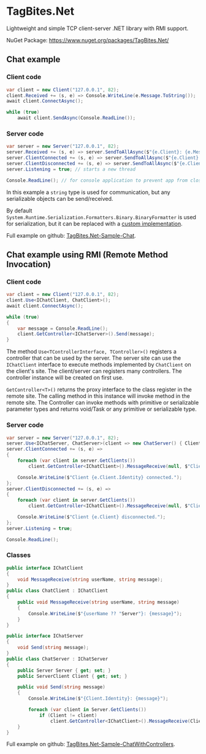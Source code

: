 # TagBites.Net

Lightweight and simple TCP client-server .NET library with RMI support.

NuGet Package: https://www.nuget.org/packages/TagBites.Net/

## Chat example

### Client code
```csharp
var client = new Client("127.0.0.1", 82);
client.Received += (s, e) => Console.WriteLine(e.Message.ToString());
await client.ConnectAsync();

while (true)
    await client.SendAsync(Console.ReadLine());
```

### Server code
```csharp
var server = new Server("127.0.0.1", 82);
server.Received += (s, e) => server.SendToAllAsync($"{e.Client}: {e.Message}", e.Client);
server.ClientConnected += (s, e) => server.SendToAllAsync($"{e.Client} connected", e.Client);
server.ClientDisconnected += (s, e) => server.SendToAllAsync($"{e.Client} disconnected", e.Client);
server.Listening = true; // starts a new thread

Console.ReadLine(); // for console application to prevent app from closing
```

In this example a `string` type is used for communication, but any serializable objects can be send/received. 

By default `System.Runtime.Serialization.Formatters.Binary.BinaryFormatter` is used for serialization, but it can be replaced with a [custom implementation](configuration.md). 

Full example on github: [TagBites.Net-Sample-Chat](https://github.com/TagBites/TagBites.Net-Sample-Chat).

## Chat example using RMI (Remote Method Invocation)
    
### Client code
```csharp
var client = new Client("127.0.0.1", 82);
client.Use<IChatClient, ChatClient>();
await client.ConnectAsync();

while (true)
{
    var message = Console.ReadLine();
    client.GetController<IChatServer>().Send(message);
}
```

The method `Use<TControllerInterface, TController>()` registers a controller that can be used by the server. The server site can use the `IChatClient` interface to execute methods implemented by `ChatClient` on the client's site. The client/server can registers many controllers. The controller instance will be created on first use.

`GetController<T>()` returns the proxy interface to the class register in the remote site. The calling method in this instance will invoke method in the remote site. The Controller can invoke methods with primitive or serializable parameter types and returns void/Task or any primitive or serializable type.

### Server code
```csharp
var server = new Server("127.0.0.1", 82);
server.Use<IChatServer, ChatServer>(client => new ChatServer() { Client = client, Server = server });
server.ClientConnected += (s, e) =>
{
    foreach (var client in server.GetClients())
        client.GetController<IChatClient>().MessageReceive(null, $"Client {e.Client} connected.");

    Console.WriteLine($"Client {e.Client.Identity} connected.");
};
server.ClientDisconnected += (s, e) =>
{
    foreach (var client in server.GetClients())
        client.GetController<IChatClient>().MessageReceive(null, $"Client {e.Client} disconnected.");

    Console.WriteLine($"Client {e.Client} disconnected.");
};
server.Listening = true;

Console.ReadLine();
```

### Classes
```csharp
public interface IChatClient
{
    void MessageReceive(string userName, string message);
}
public class ChatClient : IChatClient 
{
    public void MessageReceive(string userName, string message)
    {
        Console.WriteLine($"{userName ?? "Server"}: {message}");
    }
}

public interface IChatServer
{
    void Send(string message);
}
public class ChatServer : IChatServer 
{
    public Server Server { get; set; }
    public ServerClient Client { get; set; }

    public void Send(string message)
    {
        Console.WriteLine($"{Client.Identity}: {message}");

        foreach (var client in Server.GetClients())
            if (Client != client)
                client.GetController<IChatClient>().MessageReceive(Client.Identity?.ToString(), message);
    }
}
```

Full example on github: [TagBites.Net-Sample-ChatWithControllers](https://github.com/TagBites/TagBites.Net-Sample-ChatWithControllers).
